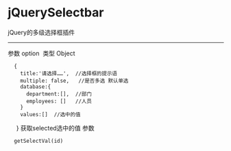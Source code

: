 # jQuerySelectbar
jQuery的多级选择框插件
***
参数 option  类型 Object   

      {  
        title:'请选择……',  //选择框的提示语  
        multiple: false,   //是否多选 默认单选  
        database:{  
          department:[],  //部门  
          employees: []   //人员  
        }  
        values:[]  //选中的值  
      }
获取selected选中的值 参数

      getSelectVal(id)
